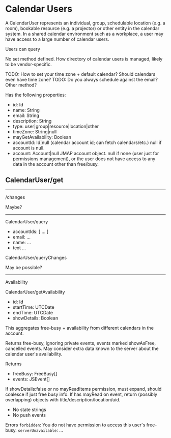 # Calendar Users

A CalendarUser represents an individual, group, schedulable location (e.g. a room), bookable resource (e.g. a projector) or other entity in the calendar system. In a shared calendar environment such as a workplace, a user may have access to a large number of calendar users.

Users can query

No set method defined. How directory of calendar users is managed, likely to be vendor-specific.

TODO: How to set your time zone + default calendar? Should calendars even have time zone?
TODO: Do you always schedule against the email? Other method?

Has the following properties:

- id: Id
- name: String
- email: String
- description: String
- type: user|group|resource|location|other
- timeZone: String|null
- mayGetAvailability: Boolean
- accountId: Id|null (calendar account id; can fetch calendars/etc.)
  null if account is null.
- account: Account|null
  JMAP account object. null if none (user just for permissions management), or the user does not have access to any data in the account other than free/busy.

## CalendarUser/get


---

/changes

Maybe?

---

CalendarUser/query
- accountIds: [ ... ]
- email: ...
- name: ...
- text ...

CalendarUser/queryChanges

May be possible?

---

Availability

CalendarUser/getAvailability
- id: Id
- startTime: UTCDate
- endTime: UTCDate
- showDetails: Boolean

This aggregates free-busy + availability from different calendars in the account.

Returns free-busy, ignoring private events, events marked showAsFree, cancelled events. May consider extra data known to the server about the calendar user's availability.

Returns

- freeBusy: FreeBusy[]
- events: JSEvent[]

If showDetails:false or no mayReadItems permission, must expand, should coalesce if just free busy info. If has mayRead on event, return (possibly overlapping) objects with title/description/location/uid.

- No state strings
- No push events

Errors
`forbidden`: You do not have permission to access this user's free-busy.
`serverUnavailable`: ...
